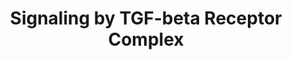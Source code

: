 ---
annotations:
- type: Pathway Ontology
  value: signaling pathway
authors:
- ReactomeTeam
- Anwesha
- Egonw
description: 'The TGF-beta/BMP pathway incorporates several signaling pathways that
  share most, but not all, components of a central signal transduction engine. The
  general signaling scheme is rather simple: upon binding of a ligand, an activated
  plasma membrane receptor complex is formed, which passes on the signal towards the
  nucleus through a phosphorylated receptor SMAD (R-SMAD). In the nucleus, the activated
  R-SMAD promotes transcription in complex with a closely related helper molecule
  termed Co-SMAD (SMAD4). However, this simple linear pathway expands into a network
  when various regulatory components and mechanisms are taken into account. The signaling
  pathway includes a great variety of different TGF-beta/BMP superfamily ligands and
  receptors, several types of the R-SMADs, and functionally critical negative feedback
  loops. The R-SMAD:Co-SMAD complex can interact with a great number of transcriptional
  co-activators/co-repressors to regulate positively or negatively effector genes,
  so that the interpretation of a signal depends on the cell-type and cross talk with
  other signaling pathways such as Notch, MAPK and Wnt. The pathway plays a number
  of different biological roles in the control of embryonic and adult cell proliferation
  and differentiation, and it is implicated in a great number of human diseases.<br>TGF
  beta (TGFB1) is secreted as a homodimer, and as such it binds to TGF beta receptor
  II (TGFBR2), inducing its dimerization. Binding of TGF beta enables TGFBR2 to form
  a stable hetero-tetrameric complex with TGF beta receptor I homodimer (TGFBR1).
  TGFBR2 acts as a serine/threonine kinase and phosphorylates serine and threonine
  residues within the short GS domain (glycine-serine rich domain) of TGFBR1.<br>The
  phosphorylated heterotetrameric TGF beta receptor complex (TGFBR) internalizes into
  clathrin coated endocytic vesicles where it associates with the endosomal membrane
  protein SARA. SARA facilitates the recruitment of cytosolic SMAD2 and SMAD3, which
  act as R-SMADs for TGF beta receptor complex. TGFBR1 phosphorylates recruited SMAD2
  and SMAD3, inducing a conformational change that promotes formation of R-SMAD trimers
  and dissociation of R-SMADs from the TGF beta receptor complex. <br>In the cytosol,
  phosphorylated SMAD2 and SMAD3 associate with SMAD4 (known as Co-SMAD), forming
  a heterotrimer which is more stable than the R-SMAD homotrimers. R-SMAD:Co-SMAD
  heterotrimer translocates to the nucleus where it directly binds DNA and, in cooperation
  with other transcription factors, regulates expression of genes involved in cell
  differentiation, in a context-dependent manner. <br>The intracellular level of SMAD2
  and SMAD3 is regulated by SMURF ubiquitin ligases, which target R-SMADs for degradation.
  In addition, nuclear R-SMAD:Co-SMAD heterotrimer stimulates transcription of inhibitory
  SMADs (I-SMADs), forming a negative feedback loop. I-SMADs bind the phosphorylated
  TGF beta receptor complexes on caveolin coated vesicles, derived from the lipid
  rafts, and recruit SMURF ubiquitin ligases to TGF beta receptors, leading to ubiquitination
  and degradation of TGFBR1. Nuclear R-SMAD:Co-SMAD heterotrimers are targets of nuclear
  ubiquitin ligases which ubiquitinate SMAD2/3 and SMAD4, causing heterotrimer dissociation,
  translocation of ubiquitinated SMADs to the cytosol and their proteasome-mediated
  degradation. For a recent review of TGF-beta receptor signaling, please refer to
  Kang et al. 2009.  View original pathway at [http://www.reactome.org/PathwayBrowser/#DIAGRAM=170834
  Reactome].'
last-edited: 2021-01-25
organisms:
- Homo sapiens
redirect_from:
- /index.php/Pathway:WP2742
- /instance/WP2742
schema-jsonld:
- '@context': https://schema.org/
  '@id': https://wikipathways.github.io/pathways/WP2742.html
  '@type': Dataset
  creator:
    '@type': Organization
    name: WikiPathways
  description: 'The TGF-beta/BMP pathway incorporates several signaling pathways that
    share most, but not all, components of a central signal transduction engine. The
    general signaling scheme is rather simple: upon binding of a ligand, an activated
    plasma membrane receptor complex is formed, which passes on the signal towards
    the nucleus through a phosphorylated receptor SMAD (R-SMAD). In the nucleus, the
    activated R-SMAD promotes transcription in complex with a closely related helper
    molecule termed Co-SMAD (SMAD4). However, this simple linear pathway expands into
    a network when various regulatory components and mechanisms are taken into account.
    The signaling pathway includes a great variety of different TGF-beta/BMP superfamily
    ligands and receptors, several types of the R-SMADs, and functionally critical
    negative feedback loops. The R-SMAD:Co-SMAD complex can interact with a great
    number of transcriptional co-activators/co-repressors to regulate positively or
    negatively effector genes, so that the interpretation of a signal depends on the
    cell-type and cross talk with other signaling pathways such as Notch, MAPK and
    Wnt. The pathway plays a number of different biological roles in the control of
    embryonic and adult cell proliferation and differentiation, and it is implicated
    in a great number of human diseases.<br>TGF beta (TGFB1) is secreted as a homodimer,
    and as such it binds to TGF beta receptor II (TGFBR2), inducing its dimerization.
    Binding of TGF beta enables TGFBR2 to form a stable hetero-tetrameric complex
    with TGF beta receptor I homodimer (TGFBR1). TGFBR2 acts as a serine/threonine
    kinase and phosphorylates serine and threonine residues within the short GS domain
    (glycine-serine rich domain) of TGFBR1.<br>The phosphorylated heterotetrameric
    TGF beta receptor complex (TGFBR) internalizes into clathrin coated endocytic
    vesicles where it associates with the endosomal membrane protein SARA. SARA facilitates
    the recruitment of cytosolic SMAD2 and SMAD3, which act as R-SMADs for TGF beta
    receptor complex. TGFBR1 phosphorylates recruited SMAD2 and SMAD3, inducing a
    conformational change that promotes formation of R-SMAD trimers and dissociation
    of R-SMADs from the TGF beta receptor complex. <br>In the cytosol, phosphorylated
    SMAD2 and SMAD3 associate with SMAD4 (known as Co-SMAD), forming a heterotrimer
    which is more stable than the R-SMAD homotrimers. R-SMAD:Co-SMAD heterotrimer
    translocates to the nucleus where it directly binds DNA and, in cooperation with
    other transcription factors, regulates expression of genes involved in cell differentiation,
    in a context-dependent manner. <br>The intracellular level of SMAD2 and SMAD3
    is regulated by SMURF ubiquitin ligases, which target R-SMADs for degradation.
    In addition, nuclear R-SMAD:Co-SMAD heterotrimer stimulates transcription of inhibitory
    SMADs (I-SMADs), forming a negative feedback loop. I-SMADs bind the phosphorylated
    TGF beta receptor complexes on caveolin coated vesicles, derived from the lipid
    rafts, and recruit SMURF ubiquitin ligases to TGF beta receptors, leading to ubiquitination
    and degradation of TGFBR1. Nuclear R-SMAD:Co-SMAD heterotrimers are targets of
    nuclear ubiquitin ligases which ubiquitinate SMAD2/3 and SMAD4, causing heterotrimer
    dissociation, translocation of ubiquitinated SMADs to the cytosol and their proteasome-mediated
    degradation. For a recent review of TGF-beta receptor signaling, please refer
    to Kang et al. 2009.  View original pathway at [http://www.reactome.org/PathwayBrowser/#DIAGRAM=170834
    Reactome].'
  keywords:
  - NEDD8-AcM-UBE2M
  - UCHL5/USP15
  - 'UBC(77-152) '
  - SMAD4
  - STUB1
  - 'UBC(533-608) '
  - p-2S-SMAD2/3:PMEPA1
  - CBL
  - 'K567-TGFBR2-G76-NEDD8 '
  - 'UBC(229-304) '
  - 'UBC(305-380) '
  - Tight
  - p-2S-SMAD2/3:SMAD4
  - SMAD7:SMURF2
  - 'PPP1CB '
  - 'CBL '
  - 'SMURF1 '
  - SMURF/NEDD4L
  - 'RPS27A(1-76) '
  - TGFB1:TGFBR2:p-TGFBR1:SMAD7:SMURF/NEDD4L
  - 'TGFB1(30-390) '
  - 'TGFBR1 '
  - 'TGFB1: p-TGFBR:'
  - TGFB1:TGFBR2:p-TGFBR1:Ub-SMAD7
  - H2O
  - Transcriptional
  - 'SMURF2 '
  - TGFBR2
  - SMURF1
  - GADD34:PP1
  - 'p-4S,T185,T186-TGFBR1 '
  - of TGFB1
  - SMAD7:NEDD4L
  - SMAD3
  - Tight Junction
  - I-SMAD7
  - Ub
  - SMAD7
  - SMAD2/SMAD3:SMAD4
  - TGFB1:TGFBR2:Ub-p-TGFBR1:Ub-SMAD7:UCHL5/USP15
  - NEDD4L
  - 'GTP '
  - Complex:TGFB1:TGFBR2:TGFBR1:PARD6A:RHOA
  - 'STUB1 '
  - 'PPP1R15A '
  - PMEPA1
  - ADP
  - 'NEDD8-K556,K567-TGFBR2 '
  - 'FKBP1A '
  - Complex:TGFB1:TGFBR2:p-TGFBR1:p-PARD6A:RHOA:SMURF1
  - Dimeric TGFB1
  - 'NEDD4L '
  - 'PRKCZ '
  - 'PARD6A '
  - 'USP15 '
  - SMAD7:SMURF/NEDD4L
  - 'TGFB1 '
  - XPO1
  - SMAD7:SMURF1:XPO1
  - p-2S-SMAD2/3:MTMR4
  - 'SMAD3 '
  - Pi
  - MTMR4
  - TGFB1:TGFBR2:p-TGFBR1
  - 'PARD3 '
  - 'p-S345-PARD6A '
  - 'UBB(153-228) '
  - homodimer
  - FURIN
  - 'p-S465,S467-SMAD2 '
  - STRAP
  - TGFB1:p-TGFBR:ZFYVE9:p-2S-SMAD2/3
  - 'G76-NEDD8-C111-AcM-UBE2M '
  - TGFB1:TGFBR2:TGFBR1
  - 'UBB(1-76) '
  - Junction
  - 'UBC(153-228) '
  - TGFB1:TGFBR2:Ub-p-TGFBR1:Ub-SMAD7
  - 'UBC(381-456) '
  - BAMBI
  - AcM-UBE2M
  - 'UBC(457-532) '
  - 'STRAP '
  - 'STRAP: SMAD7'
  - 'F11R '
  - 'SMAD2 '
  - Neddylated TGFBR2
  - Complex:TGFB1:TGFBR2:p-TGFBR1:p-PARD6A:Ub-RHOA:SMURF1
  - 'ARHGEF18 '
  - SMAD2:SMURF2
  - 'CGN '
  - 'TGFBR2 '
  - SMAD7:SMURF1
  - p-2S-SMAD2/3
  - heterotrimer
  - 'UCHL5 '
  - Large latent complex
  - TGFBR2:CBL
  - Dimeric TGFB1:TGFBR2
  - 'TGFB1: TGFBR2:'
  - 'PPP1CC '
  - FKBP1A
  - Ub-SMAD3
  - SMAD2/3
  - Ub-SMAD2
  - 'PMEPA1 '
  - SMURF2
  - Pre-TGFB1 complex
  - 'ZFYVE9-1 '
  - ZFYVE9-1
  - 'UBC(609-684) '
  - 'MTMR4 '
  - 'UBB(77-152) '
  - TGFB1:p-TGFBR:STRAP
  - ATP
  - TGFB1:p-TGFBR:ZFYVE9
  - 'p-S423,S425-SMAD3 '
  - 'XPO1 '
  - 'BAMBI '
  - Complex:TGFBR1:PARD6A:RHOA
  - 'SMAD4 '
  - 'p-TGFBR1: BAMBI:'
  - 'K556-TGFBR2-G76-NEDD8 '
  - TGFB1:p-TGFBR:ZFYVE9:SMAD2/3
  - 'UBA52(1-76) '
  - Complex:TGFB1:TGFBR2:p-TGFBR1:p-PARD6A:RHOA
  - TGFB1:p-TGFBR:I-SMAD7:GADD34:PP1:ZFYVE9
  - SMAD2
  - 'PPP1CA '
  - Complex:PARD6A:RHOA
  - 'C111-AcM-UBE2M-G76-NEDD8 '
  - SMAD3:STUB1
  - TGFBR1:FKBP1A
  - SMAD2/3:PMEPA1
  - 'RHOA '
  - 'SMAD7 '
  - activity of
  - 'UBC(1-76) '
  license: CC0
  name: Signaling by TGF-beta Receptor Complex
seo: CreativeWork
title: Signaling by TGF-beta Receptor Complex
wpid: WP2742
---